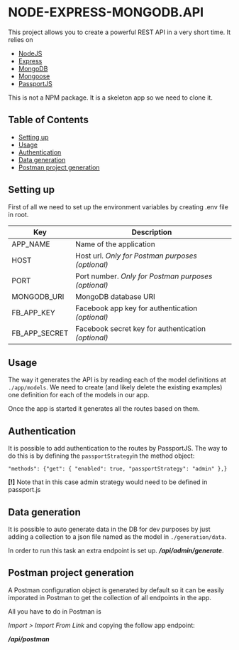 # NODE-EXPRESS-MONGODB.API

This project allows you to create a powerful REST API in a very short time. It relies on 

* [NodeJS](https://nodejs.org/en/)
* [Express](https://expressjs.com/)
* [MongoDB](https://www.mongodb.com/)
* [Mongoose](http://mongoosejs.com/)
* [PassportJS](http://www.passportjs.org/)

This is not a NPM package. It is a skeleton app so we need to clone it.

## Table of Contents

* [Setting up](#setting-up)
* [Usage](#usage)
* [Authentication](#authentication)
* [Data generation](#data-generation)
* [Postman project generation](#postman-project-generation)

## Setting up

First of all we need to set up the environment variables by creating .env file in root.

Key  | Description 
---       | ---
APP_NAME | Name of the application 
HOST | Host url. *Only for Postman purposes (optional)*
PORT | Port number. *Only for Postman purposes (optional)*
MONGODB_URI | MongoDB database URI
FB_APP_KEY | Facebook app key for authentication *(optional)*
FB_APP_SECRET | Facebook secret key for authentication *(optional)*

## Usage

The way it generates the API is by reading each of the model definitions at `./app/models`. We need to create (and likely delete the existing examples) one definition for each of the models in our app.

Once the app is started it generates all the routes based on them.

## Authentication

It is possible to add authentication to the routes by PassportJS. The way to do this is by defining the `passportStrategy`in the method object:

`"methods": {"get": { "enabled": true, "passportStrategy": "admin" },}`

**[!]** Note that in this case admin strategy would need to be defined in passport.js

## Data generation

It is possible to auto generate data in the DB for dev purposes by just adding a collection to a json file named as the model in `./generation/data`.

In order to run this task an extra endpoint is set up. ***/api/admin/generate***.

## Postman project generation

A Postman configuration object is generated by default so it can be easily imporated in Postman to get the collection of all endpoints in the app.

All you have to do in Postman is

*Import > Import From Link* and copying the follow app endpoint:

***/api/postman***

